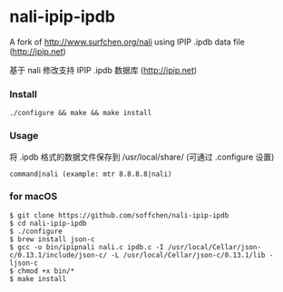 # nali-ipip-ipdb
A fork of http://www.surfchen.org/nali using IPIP .ipdb data file (http://ipip.net)

基于 nali 修改支持 IPIP .ipdb 数据库 (http://ipip.net)

### Install

`./configure && make && make install`

### Usage

将 .ipdb 格式的数据文件保存到 /usr/local/share/ (可通过 .configure 设置)

`command|nali (example: mtr 8.8.8.8|nali)`

### for macOS

```
$ git clone https://github.com/soffchen/nali-ipip-ipdb
$ cd nali-ipip-ipdb
$ ./configure
$ brew install json-c
$ gcc -o bin/ipipnali nali.c ipdb.c -I /usr/local/Cellar/json-c/0.13.1/include/json-c/ -L /usr/local/Cellar/json-c/0.13.1/lib -ljson-c
$ chmod +x bin/*
$ make install
```
